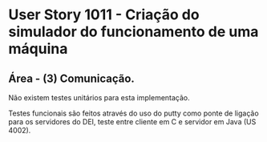 # User Story 1011 - Criação do simulador do funcionamento de uma máquina

## Área - (3) Comunicação.

Não existem testes unitários para esta implementação.

Testes funcionais são feitos através do uso do putty como ponte de ligação para os servidores do DEI, teste entre cliente em C e servidor em Java (US 4002).